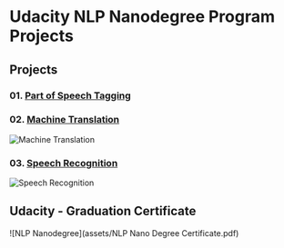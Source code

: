 # Udacity NLP Nanodegree Program Projects

## Projects

### 01. [Part of Speech Tagging](https://github.com/LLLLLLLLL1516/Udacity-Natural-Language-Processing-Engineer-Nanodegree/tree/main/Project%20-%20Part%20of%20Speech%20Tagging%20with%20Hidden%20Markov%20Models)

### 02. [Machine Translation](https://github.com/LLLLLLLLL1516/Udacity-Natural-Language-Processing-Engineer-Nanodegree/tree/main/Project%20-%20Machine%20Translation)
![Machine Translation](assets/P2-NMT.png)

### 03. [Speech Recognition](https://github.com/LLLLLLLLL1516/Udacity-Natural-Language-Processing-Engineer-Nanodegree/tree/main/Project%20-%20Speech%20Recognition)
![Speech Recognition](assets/P3-ASR.png)

## Udacity - Graduation Certificate

![NLP Nanodegree](assets/NLP Nano Degree Certificate.pdf)

